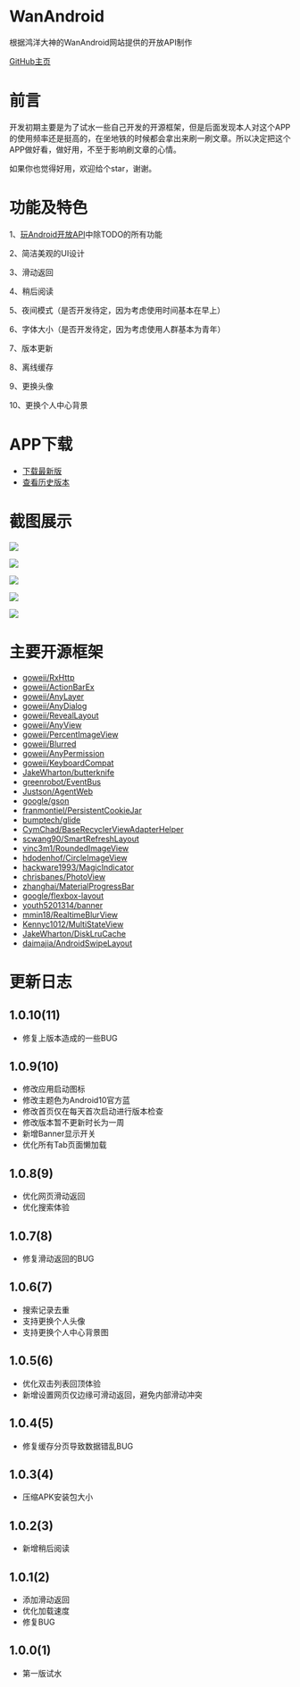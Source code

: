 # WanAndroid


根据鸿洋大神的WanAndroid网站提供的开放API制作

[GitHub主页](https://github.com/goweii/WanAndroid)



# 前言

开发初期主要是为了试水一些自己开发的开源框架，但是后面发现本人对这个APP的使用频率还是挺高的，在坐地铁的时候都会拿出来刷一刷文章。所以决定把这个APP做好看，做好用，不至于影响刷文章的心情。

如果你也觉得好用，欢迎给个star，谢谢。



# 功能及特色

1、[玩Android开放API](https://www.wanandroid.com/blog/show/2)中除TODO的所有功能

2、简洁美观的UI设计

3、滑动返回

4、稍后阅读

5、夜间模式（是否开发待定，因为考虑使用时间基本在早上）

6、字体大小（是否开发待定，因为考虑使用人群基本为青年）

7、版本更新

8、离线缓存

9、更换头像

10、更换个人中心背景



# APP下载

- [下载最新版](https://github.com/goweii/WanAndroid/releases/download/1.0.10/per.goweii.wanandroid-v1.0.10.apk)
- [查看历史版本](https://github.com/goweii/WanAndroid/releases)



# 截图展示

![](https://upload-images.jianshu.io/upload_images/9231307-be0daaeb178e2add.png?imageMogr2/auto-orient/strip%7CimageView2/2/w/1000/format/webp)

![](https://upload-images.jianshu.io/upload_images/9231307-005e8928ae00920b.png?imageMogr2/auto-orient/strip%7CimageView2/2/w/1000/format/webp)

![](https://upload-images.jianshu.io/upload_images/9231307-21b76c1e5591d7ae.png?imageMogr2/auto-orient/strip%7CimageView2/2/w/1000/format/webp)

![](https://upload-images.jianshu.io/upload_images/9231307-4aee4e6eaa53dd9d.png?imageMogr2/auto-orient/strip%7CimageView2/2/w/1000/format/webp)

![](https://upload-images.jianshu.io/upload_images/9231307-abebdbc1e202a53d.png?imageMogr2/auto-orient/strip%7CimageView2/2/w/1000/format/webp)



# 主要开源框架

- [goweii/RxHttp](https://github.com/goweii/RxHttp)
- [goweii/ActionBarEx](https://github.com/goweii/ActionBarEx)
- [goweii/AnyLayer](https://github.com/goweii/AnyLayer)
- [goweii/AnyDialog](https://github.com/goweii/AnyDialog)
- [goweii/RevealLayout](https://github.com/goweii/RevealLayout)
- [goweii/AnyView](https://github.com/goweii/AnyView)
- [goweii/PercentImageView](https://github.com/goweii/PercentImageView)
- [goweii/Blurred](https://github.com/goweii/Blurred)
- [goweii/AnyPermission](https://github.com/goweii/AnyPermission)
- [goweii/KeyboardCompat](https://github.com/goweii/KeyboardCompat)
- [JakeWharton/butterknife](https://github.com/JakeWharton/butterknife)
- [greenrobot/EventBus](https://github.com/greenrobot/EventBus)
- [Justson/AgentWeb](https://github.com/Justson/AgentWeb)
- [google/gson](https://github.com/google/gson)
- [franmontiel/PersistentCookieJar](https://github.com/franmontiel/PersistentCookieJar)
- [bumptech/glide](https://github.com/bumptech/glide)
- [CymChad/BaseRecyclerViewAdapterHelper](https://github.com/CymChad/BaseRecyclerViewAdapterHelper)
- [scwang90/SmartRefreshLayout](https://github.com/scwang90/SmartRefreshLayout)
- [vinc3m1/RoundedImageView](https://github.com/vinc3m1/RoundedImageView)
- [hdodenhof/CircleImageView](https://github.com/hdodenhof/CircleImageView)
- [hackware1993/MagicIndicator](https://github.com/hackware1993/MagicIndicator)
- [chrisbanes/PhotoView](https://github.com/chrisbanes/PhotoView)
- [zhanghai/MaterialProgressBar](https://github.com/zhanghai/MaterialProgressBar)
- [google/flexbox-layout](https://github.com/google/flexbox-layout)
- [youth5201314/banner](https://github.com/youth5201314/banner)
- [mmin18/RealtimeBlurView](https://github.com/mmin18/RealtimeBlurView)
- [Kennyc1012/MultiStateView](https://github.com/Kennyc1012/MultiStateView)
- [JakeWharton/DiskLruCache](https://github.com/JakeWharton/DiskLruCache)
- [daimajia/AndroidSwipeLayout](https://github.com/daimajia/AndroidSwipeLayout)



# 更新日志

## 1.0.10(11)

- 修复上版本造成的一些BUG

## 1.0.9(10)

- 修改应用启动图标
- 修改主题色为Android10官方蓝
- 修改首页仅在每天首次启动进行版本检查
- 修改版本暂不更新时长为一周
- 新增Banner显示开关
- 优化所有Tab页面懒加载

## 1.0.8(9)

- 优化网页滑动返回
- 优化搜索体验

## 1.0.7(8)

- 修复滑动返回的BUG

## 1.0.6(7)

- 搜索记录去重
- 支持更换个人头像
- 支持更换个人中心背景图

## 1.0.5(6)

- 优化双击列表回顶体验
- 新增设置网页仅边缘可滑动返回，避免内部滑动冲突

## 1.0.4(5)

- 修复缓存分页导致数据错乱BUG

## 1.0.3(4)

- 压缩APK安装包大小

## 1.0.2(3)

- 新增稍后阅读

## 1.0.1(2)

- 添加滑动返回
- 优化加载速度
- 修复BUG

## 1.0.0(1)

- 第一版试水

